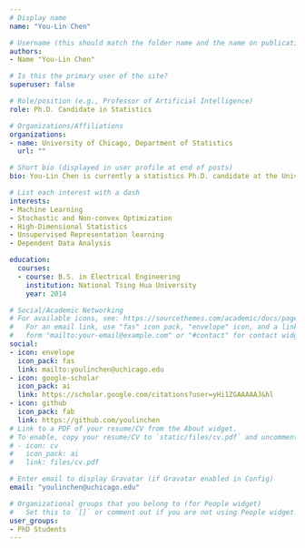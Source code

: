 ```yaml
---
# Display name
name: "You-Lin Chen"

# Username (this should match the folder name and the name on publications)
authors:
- Name "You-Lin Chen"

# Is this the primary user of the site?
superuser: false

# Role/position (e.g., Professor of Artificial Intelligence)
role: Ph.D. Candidate in Statistics

# Organizations/Affiliations
organizations:
- name: University of Chicago, Department of Statistics
  url: ""

# Short bio (displayed in user profile at end of posts)
bio: You-Lin Chen is currently a statistics Ph.D. candidate at the University of Chicago advised by Mladen Kolar. He pursue his research interests in machine learning, stochastic and non-convex Optimization, high-dimensional statistics.

# List each interest with a dash
interests:
- Machine Learning
- Stochastic and Non-convex Optimization
- High-Dimensional Statistics
- Unsupervised Representation learning
- Dependent Data Analysis

education:
  courses:
  - course: B.S. in Electrical Engineering
    institution: National Tsing Hua University
    year: 2014

# Social/Academic Networking
# For available icons, see: https://sourcethemes.com/academic/docs/page-builder/#icons
#   For an email link, use "fas" icon pack, "envelope" icon, and a link in the
#   form "mailto:your-email@example.com" or "#contact" for contact widget.
social:
- icon: envelope
  icon_pack: fas
  link: mailto:youlinchen@uchicago.edu
- icon: google-scholar
  icon_pack: ai
  link: https://scholar.google.com/citations?user=yHi1ZGAAAAAJ&hl
- icon: github
  icon_pack: fab
  link: https://github.com/youlinchen
# Link to a PDF of your resume/CV from the About widget.
# To enable, copy your resume/CV to `static/files/cv.pdf` and uncomment the lines below.
# - icon: cv
#   icon_pack: ai
#   link: files/cv.pdf

# Enter email to display Gravatar (if Gravatar enabled in Config)
email: "youlinchen@uchicago.edu"

# Organizational groups that you belong to (for People widget)
#   Set this to `[]` or comment out if you are not using People widget.
user_groups:
- PhD Students
---
```

